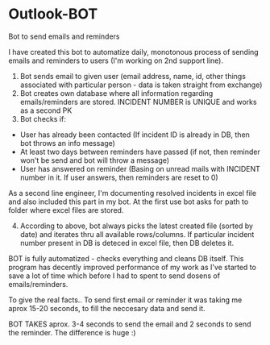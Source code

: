 # Outlook-BOT
Bot to send emails and reminders

I have created this bot to automatize daily, monotonous process of sending emails and reminders to users (I'm working on 2nd support line).


1. Bot sends email to given user (email address, name, id, other things associated with particular person - data is taken straight from exchange)
2. Bot creates own database where all information regarding emails/reminders are stored. INCIDENT NUMBER is UNIQUE and works as a second PK
3. Bot checks if:
  - User has already been contacted (If incident ID is already in DB, then bot throws an info message)
  - At least two days between reminders have passed (if not, then reminder won't be send and bot will throw a message)
  - User has answered on reminder (Basing on unread mails with INCIDENT number in it. If user answers, then reminders are reset to 0)

As a second line engineer, I'm documenting resolved incidents in excel file and also included this part in my bot. At the first use
bot asks for path to folder where excel files are stored.

4. According to above, bot always picks the latest created file (sorted by date) and iterates thru all available rows/columns.
  If particular incident number present in DB is deteced in excel file, then DB deletes it.
  

BOT is fully automatized - checks everything and cleans DB itself. This program has decently improved performance of my work as I've started
to save a lot of time which before I had to spent to send dosens of emails/reminders.

To give the real facts.. To send first email or reminder it was taking me aprox 15-20 seconds, to fill the neccesary data and send it. 

BOT TAKES aprox. 3-4 seconds to send the email and 2 seconds to send the reminder. The difference is huge :)
